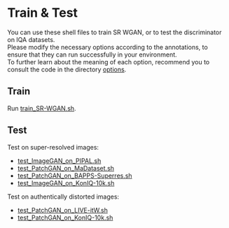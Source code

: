 # Train & Test
You can use these shell files to train SR WGAN, or to test the discriminator on IQA datasets.  
Please modify the necessary options according to the annotations, to ensure that they can run successfully in your environment.  
To further learn about the meaning of each option, recommend you to consult the code in the directory [options](../options/).

## Train
Run [train_SR-WGAN.sh](shell/train_SR-WGAN.sh).

## Test
Test on super-resolved images:
- [test_ImageGAN_on_PIPAL.sh](shell/test_ImageGAN_on_PIPAL.sh)
- [test_PatchGAN_on_MaDataset.sh](shell/test_PatchGAN_on_MaDataset.sh)
- [test_PatchGAN_on_BAPPS-Superres.sh](shell/test_PatchGAN_on_BAPPS-Superres.sh)
- [test_ImageGAN_on_KonIQ-10k.sh](shell/test_ImageGAN_on_KonIQ-10k.sh)

Test on authentically distorted images:
- [test_PatchGAN_on_LIVE-itW.sh](shell/test_PatchGAN_on_LIVE-itW.sh)
- [test_PatchGAN_on_KonIQ-10k.sh](shell/test_PatchGAN_on_KonIQ-10k.sh)
